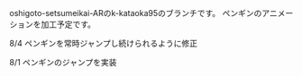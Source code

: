 oshigoto-setsumeikai-ARのk-kataoka95のブランチです。
ペンギンのアニメーションを加工予定です。

8/4
ペンギンを常時ジャンプし続けられるように修正

8/1
ペンギンのジャンプを実装
